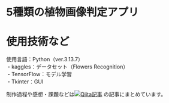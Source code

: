 # 5種類の植物画像判定アプリ


# 使用技術など
使用言語：Python（ver.3.13.7）  
・kaggles：データセット（Flowers Recognition）  
・TensorFlow：モデル学習  
・Tkinter：GUI  


制作過程や感想・課題などは[![Qiita記事](sample.png)](https://qiita.com/dorayaki800/items/08815306b05526428467)
の記事にまとめています。

